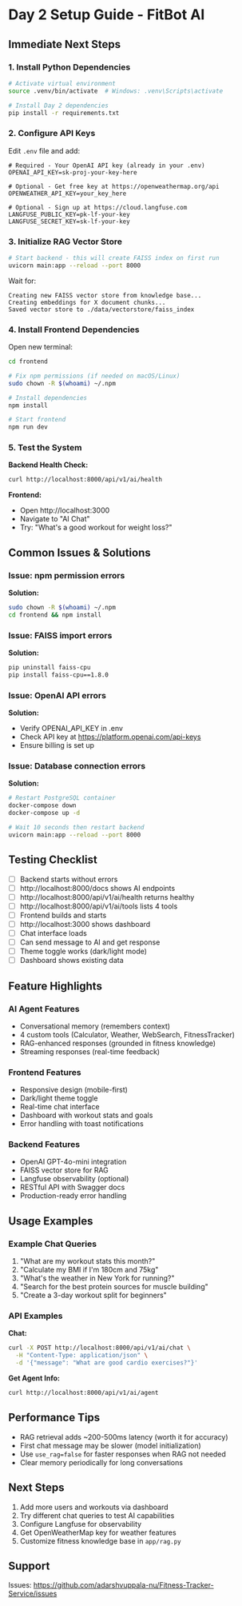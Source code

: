 # Day 2 Setup Guide - FitBot AI

## Immediate Next Steps

### 1. Install Python Dependencies

```bash
# Activate virtual environment
source .venv/bin/activate  # Windows: .venv\Scripts\activate

# Install Day 2 dependencies
pip install -r requirements.txt
```

### 2. Configure API Keys

Edit `.env` file and add:

```env
# Required - Your OpenAI API key (already in your .env)
OPENAI_API_KEY=sk-proj-your-key-here

# Optional - Get free key at https://openweathermap.org/api
OPENWEATHER_API_KEY=your_key_here

# Optional - Sign up at https://cloud.langfuse.com
LANGFUSE_PUBLIC_KEY=pk-lf-your-key
LANGFUSE_SECRET_KEY=sk-lf-your-key
```

### 3. Initialize RAG Vector Store

```bash
# Start backend - this will create FAISS index on first run
uvicorn main:app --reload --port 8000
```

Wait for:
```
Creating new FAISS vector store from knowledge base...
Creating embeddings for X document chunks...
Saved vector store to ./data/vectorstore/faiss_index
```

### 4. Install Frontend Dependencies

Open new terminal:

```bash
cd frontend

# Fix npm permissions (if needed on macOS/Linux)
sudo chown -R $(whoami) ~/.npm

# Install dependencies
npm install

# Start frontend
npm run dev
```

### 5. Test the System

**Backend Health Check:**
```bash
curl http://localhost:8000/api/v1/ai/health
```

**Frontend:**
- Open http://localhost:3000
- Navigate to "AI Chat"
- Try: "What's a good workout for weight loss?"

## Common Issues & Solutions

### Issue: npm permission errors

**Solution:**
```bash
sudo chown -R $(whoami) ~/.npm
cd frontend && npm install
```

### Issue: FAISS import errors

**Solution:**
```bash
pip uninstall faiss-cpu
pip install faiss-cpu==1.8.0
```

### Issue: OpenAI API errors

**Solution:**
- Verify OPENAI_API_KEY in .env
- Check API key at https://platform.openai.com/api-keys
- Ensure billing is set up

### Issue: Database connection errors

**Solution:**
```bash
# Restart PostgreSQL container
docker-compose down
docker-compose up -d

# Wait 10 seconds then restart backend
uvicorn main:app --reload --port 8000
```

## Testing Checklist

- [ ] Backend starts without errors
- [ ] http://localhost:8000/docs shows AI endpoints
- [ ] http://localhost:8000/api/v1/ai/health returns healthy
- [ ] http://localhost:8000/api/v1/ai/tools lists 4 tools
- [ ] Frontend builds and starts
- [ ] http://localhost:3000 shows dashboard
- [ ] Chat interface loads
- [ ] Can send message to AI and get response
- [ ] Theme toggle works (dark/light mode)
- [ ] Dashboard shows existing data

## Feature Highlights

### AI Agent Features
- Conversational memory (remembers context)
- 4 custom tools (Calculator, Weather, WebSearch, FitnessTracker)
- RAG-enhanced responses (grounded in fitness knowledge)
- Streaming responses (real-time feedback)

### Frontend Features
- Responsive design (mobile-first)
- Dark/light theme toggle
- Real-time chat interface
- Dashboard with workout stats and goals
- Error handling with toast notifications

### Backend Features
- OpenAI GPT-4o-mini integration
- FAISS vector store for RAG
- Langfuse observability (optional)
- RESTful API with Swagger docs
- Production-ready error handling

## Usage Examples

### Example Chat Queries

1. "What are my workout stats this month?"
2. "Calculate my BMI if I'm 180cm and 75kg"
3. "What's the weather in New York for running?"
4. "Search for the best protein sources for muscle building"
5. "Create a 3-day workout split for beginners"

### API Examples

**Chat:**
```bash
curl -X POST http://localhost:8000/api/v1/ai/chat \
  -H "Content-Type: application/json" \
  -d '{"message": "What are good cardio exercises?"}'
```

**Get Agent Info:**
```bash
curl http://localhost:8000/api/v1/ai/agent
```

## Performance Tips

- RAG retrieval adds ~200-500ms latency (worth it for accuracy)
- First chat message may be slower (model initialization)
- Use `use_rag=false` for faster responses when RAG not needed
- Clear memory periodically for long conversations

## Next Steps

1. Add more users and workouts via dashboard
2. Try different chat queries to test AI capabilities
3. Configure Langfuse for observability
4. Get OpenWeatherMap key for weather features
5. Customize fitness knowledge base in `app/rag.py`

## Support

Issues: https://github.com/adarshvuppala-nu/Fitness-Tracker-Service/issues
